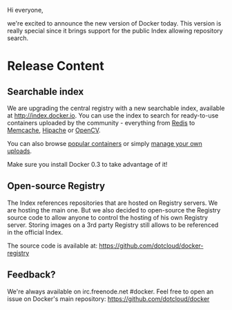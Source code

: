 Hi everyone,

we're excited to announce the new version of Docker today. This version is really special since it brings support for the public Index allowing repository search.

# Release Content

## Searchable index

We are upgrading the central registry with a new searchable index, available at http://index.docker.io. You can use the index to search for ready-to-use containers uploaded by the community - everything from [Redis](https://index.docker.io/search?q=redis) to [Memcache](https://index.docker.io/search?q=memcached), [Hipache](https://index.docker.io/search?q=hipache) or [OpenCV](https://index.docker.io/search?q=opencv).

You can also browse [popular containers](https://index.docker.io/search?s=popular) or simply [manage your own uploads](https://index.docker.io/account/login/).

Make sure you install Docker 0.3 to take advantage of it!

## Open-source Registry

The Index references repositories that are hosted on Registry servers. We are hosting the main one. But we also decided to open-source the Registry source code to allow anyone to control the hosting of his own Registry server. Storing images on a 3rd party Registry still allows to be referenced in the official Index.

The source code is available at: https://github.com/dotcloud/docker-registry

## Feedback?

We're always available on irc.freenode.net #docker. Feel free to open an issue on Docker's main repository: https://github.com/dotcloud/docker